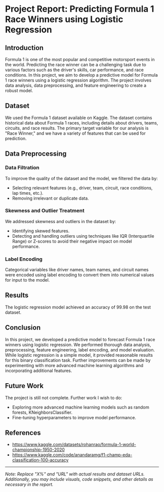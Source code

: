 # Project Report: Predicting Formula 1 Race Winners using Logistic Regression

## Introduction

Formula 1 is one of the most popular and competitive motorsport events in the world. Predicting the race winner can be a challenging task due to various factors such as the driver's skills, car performance, and race conditions. In this project, we aim to develop a predictive model for Formula 1 race winners using a logistic regression algorithm. The project involves data analysis, data preprocessing, and feature engineering to create a robust model.

## Dataset

We used the Formula 1 dataset available on Kaggle. The dataset contains historical data about Formula 1 races, including details about drivers, teams, circuits, and race results. The primary target variable for our analysis is "Race Winner," and we have a variety of features that can be used for prediction.

## Data Preprocessing

### Data Filtration

To improve the quality of the dataset and the model, we filtered the data by:
- Selecting relevant features (e.g., driver, team, circuit, race conditions, lap times, etc.).
- Removing irrelevant or duplicate data.

### Skewness and Outlier Treatment

We addressed skewness and outliers in the dataset by:
- Identifying skewed features.
- Detecting and handling outliers using techniques like IQR (Interquartile Range) or Z-scores to avoid their negative impact on model performance.

### Label Encoding

Categorical variables like driver names, team names, and circuit names were encoded using label encoding to convert them into numerical values for input to the model.

## Results

The logistic regression model achieved an accuracy of 99.98 on the test dataset.

## Conclusion

In this project, we developed a predictive model to forecast Formula 1 race winners using logistic regression. We performed thorough data analysis, preprocessing, feature engineering, label encoding, and model evaluation. While logistic regression is a simple model, it provided reasonable results for this binary classification task. Further improvements can be made by experimenting with more advanced machine learning algorithms and incorporating additional features.

## Future Work

The project is still not complete. Further work I wish to do:
- Exploring more advanced machine learning models such as random forests, KNeighborsClassifier.
- Fine-tuning hyperparameters to improve model performance.

## References

- https://www.kaggle.com/datasets/rohanrao/formula-1-world-championship-1950-2020
- https://www.kaggle.com/code/anandaramg/f1-champ-eda-classification-100-accuracy

---

*Note: Replace "X%" and "URL" with actual results and dataset URLs. Additionally, you may include visuals, code snippets, and other details as necessary in the report.*
